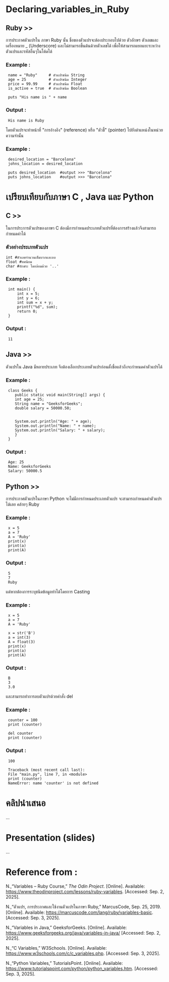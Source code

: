 # Declaring_variables_in_Ruby
## Ruby >>
การประกาศตัวแปรใน ภาษา Ruby นั้น ชื่อของตัวแปรจะต้องประกอบไปด้วย ตัวอักษร ตัวเลขและเครื่องหมาย _ (Underscore) 
และไม่สามารถขึ้นต้นด้วยตัวเลขได้ เพื่อให้สามารถแยกแยะระหว่างตัวแปรและรหัสอื่นๆในโค้ดได้
### Example :
     name = "Ruby"     # ตัวแปรชนิด String
     age = 25          # ตัวแปรชนิด Integer
     price = 99.99     # ตัวแปรชนิด Float
     is_active = true  # ตัวแปรชนิด Boolean
     
     puts "His name is " + name
### Output :
     His name is Ruby
โดยตัวแปรจะทำหน้าที่ "การอ้างอิง" (reference) หรือ "ตัวชี้" (pointer) ไปยังตำแหน่งในหน่วยความจำนั้น
### Example :
     desired_location = "Barcelona"
     johns_location = desired_location
     
     puts desired_location  #output >>> "Barcelona"
     puts johns_location    #output >>> "Barcelona"

     

# เปรียบเทียบกับภาษา C , Java และ Python
## C >>
ในการประการตัวแปรของภาษา C ต้องมีการกำหนดประเภทตัวแปรที่ต้องการสร้างแล้วจึงสามารถกำหนดค่าได้
### ตัวอย่างประเภทตัวแปร
    int #ตัวเลขจำนวนเต็มบวกและลบ
    float #ทศนิยม
    char #อักขระ โดยล้อมด้วย '..'
### Example :
     int main() {
         int x = 5;
         int y = 6;
         int sum = x + y;
         printf("%d", sum);
         return 0;
     }
### Output :
     11
     
## Java >>
ตัวแปรใน Java มีหลายประเภท จึงต้องเลือกประเภทตัวแปรก่อนตั้งชื่อแล้วถึงจะกำหนดค่าตัวแปรได้
### Example :
     class Geeks {
        public static void main(String[] args) {
        int age = 25;      
        String name = "GeeksforGeeks"; 
        double salary = 50000.50;     

       
        System.out.println("Age: " + age);          
        System.out.println("Name: " + name);        
        System.out.println("Salary: " + salary);
        }
     }

### Output :
     Age: 25
     Name: GeeksforGeeks
     Salary: 50000.5

## Python >>
การประกาศตัวแปรในภาษา Python จะไม่มีการกำหนดประเภทตัวแปร จะสามารถกำหนดค่าตัวแปรได้เลย คล้ายๆ Ruby
### Example :
     x = 5
     a = 7
     A = 'Ruby'
     print(x)
     print(a)
     print(A)
### Output :
     5
     7
     Ruby
แต่หากต้องการระบุชนิดข้อมูลทำได้โดยการ Casting
### Example :
     x = 5
     a = 7
     A = 'Ruby'
     
     x = str('B')
     a = int(3)
     A = float(3)
     print(x)
     print(a)
     print(A)
### Output :
     B
     3
     3.0
และสามารถทำการลบตัวแปรด้วยคำสั่ง del
### Example :
     counter = 100
     print (counter)
     
     del counter
     print (counter)
### Output :
     100
     
     Traceback (most recent call last):
     File "main.py", line 7, in <module>
     print (counter)
     NameError: name 'counter' is not defined

# คลิปนำเสนอ
...
# Presentation (slides)
...
# Reference from : 

N.,“Variables – Ruby Course,” *The Odin Project*. [Online]. 
Available: https://www.theodinproject.com/lessons/ruby-variables. [Accessed: Sep. 2, 2025].

N.,“ตัวแปร, การประกาศและใช้งานตัวแปรในภาษา Ruby,” MarcusCode, Sep. 25, 2019. [Online]. 
Available: https://marcuscode.com/lang/ruby/variables-basic. [Accessed: Sep. 3, 2025].

N.,“Variables in Java,” GeeksforGeeks. [Online]. 
Available: https://www.geeksforgeeks.org/java/variables-in-java/ [Accessed: Sep. 2, 2025].

N.,“C Variables,” W3Schools. [Online]. 
Available: https://www.w3schools.com/c/c_variables.php. [Accessed: Sep. 3, 2025].

N.,“Python Variables,” TutorialsPoint. [Online]. 
Available: https://www.tutorialspoint.com/python/python_variables.htm. [Accessed: Sep. 3, 2025].
